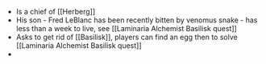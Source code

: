 - Is a chief of [[Herberg]]
- His son - Fred LeBlanc has been recently bitten by venomus snake - has less than a week to live, see [[Laminaria Alchemist Basilisk quest]]
- Asks to get rid of [[Basilisk]], players can find an egg then to solve [[Laminaria Alchemist Basilisk quest]]
-